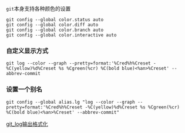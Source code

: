 `git`本身支持各种颜色的设置

```
git config --global color.status auto
git config --global color.diff auto
git config --global color.branch auto
git config --global color.interactive auto
```

### 自定义显示方式
```
git log --color --graph --pretty=format:'%Cred%h%Creset -%C(yellow)%d%Creset %s %Cgreen(%cr) %C(bold blue)<%an>%Creset' --abbrev-commit
```

### 设置一个别名
```
git config --global alias.lg "log --color --graph --pretty=format:'%Cred%h%Creset -%C(yellow)%d%Creset %s %Cgreen(%cr) %C(bold blue)<%an>%Creset' --abbrev-commit"
```

[git_log输出格式化](https://jasonhzy.github.io/2016/05/05/git-log/)